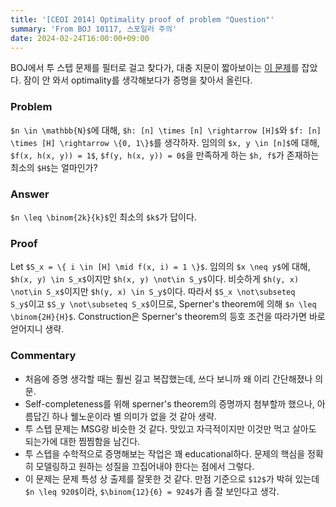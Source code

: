 ```yaml
---
title: '[CEOI 2014] Optimality proof of problem "Question"'
summary: 'From BOJ 10117, 스포일러 주의'
date: 2024-02-24T16:00:00+09:00
---
```


BOJ에서 투 스텝 문제를 필터로 걸고 찾다가, 대충 지문이 짧아보이는 [이 문제](https://boj.kr/10117)를 잡았다. 잠이 안 와서 optimality를 생각해보다가 증명을 찾아서 올린다.

### Problem
`$n \in \mathbb{N}$`에 대해, `$h: [n] \times [n] \rightarrow [H]$`와 `$f: [n] \times [H] \rightarrow \{0, 1\}$`를 생각하자. 임의의 `$x, y \in [n]$`에 대해, `$f(x, h(x, y)) = 1$`, `$f(y, h(x, y)) = 0$`을 만족하게 하는 `$h, f$`가 존재하는 최소의 `$H$`는 얼마인가?

### Answer
`$n \leq \binom{2k}{k}$`인 최소의 `$k$`가 답이다.

### Proof

Let `$S_x = \{ i \in [H] \mid f(x, i) = 1 \}$`. 임의의 `$x \neq y$`에 대해, `$h(x, y) \in S_x$`이지만 `$h(x, y) \not\in S_y$`이다. 비슷하게 `$h(y, x) \not\in S_x$`이지만 `$h(y, x) \in S_y$`이다. 따라서 `$S_x \not\subseteq S_y$`이고 `$S_y \not\subseteq S_x$`이므로, Sperner's theorem에 의해 `$n \leq \binom{2H}{H}$`. Construction은 Sperner's theorem의 등호 조건을 따라가면 바로 얻어지니 생략.

### Commentary

- 처음에 증명 생각할 때는 훨씬 길고 복잡했는데, 쓰다 보니까 왜 이리 간단해졌나 의문.
- Self-completeness를 위해 sperner's theorem의 증명까지 첨부할까 했으나, 아름답긴 하나 웰노운이라 별 의미가 없을 것 같아 생략.
- 투 스텝 문제는 MSG랑 비슷한 것 같다. 맛있고 자극적이지만 이것만 먹고 살아도 되는가에 대한 찜찜함을 남긴다.
- 투 스텝을 수학적으로 증명해보는 작업은 꽤 educational하다. 문제의 핵심을 정확히 모델링하고 원하는 성질을 끄집어내야 한다는 점에서 그렇다.
- 이 문제는 문제 특성 상 출제를 잘못한 것 같다. 만점 기준으로 `$12$`가 박혀 있는데 `$n \leq 920$`이라, `$\binom{12}{6} = 924$`가 좀 잘 보인다고 생각.

